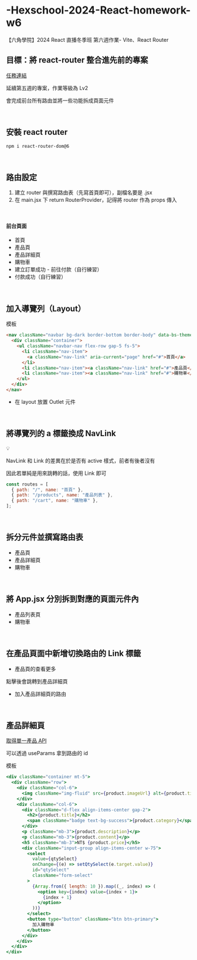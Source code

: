 # -Hexschool-2024-React-homework-w6

【六角學院】2024 React 直播冬季班 第六週作業- Vite、React Router

## 目標：將 react-router 整合進先前的專案

[任務連結](https://rpg.hexschool.com/#/tasks/12062543649528575017)

延續第五週的專案，作業等級為 Lv2

會完成前台所有路由並將一些功能拆成頁面元件

<br>

## 安裝 react router

```bash
npm i react-router-dom@6
```

<br>

## 路由設定

1. 建立 router 與撰寫路由表（先寫首頁即可），副檔名要是 .jsx
2. 在 main.jsx 下 return RouterProvider，記得將 router 作為 props 傳入

<br>

#### 前台頁面

- 首頁
- 產品頁
- 產品詳細頁
- 購物車
- 建立訂單成功 - 前往付款（自行練習）
- 付款成功（自行練習）

<br>

## 加入導覽列（Layout）

模板

```html
<nav className="navbar bg-dark border-bottom border-body" data-bs-theme="dark">
  <div className="container">
    <ul className="navbar-nav flex-row gap-5 fs-5">
      <li className="nav-item">
        <a className="nav-link" aria-current="page" href="#">首頁</a>
      </li>
      <li className="nav-item"><a className="nav-link" href="#">產品頁</a></li>
      <li className="nav-item"><a className="nav-link" href="#">購物車</a></li>
    </ul>
  </div>
</nav>
```

- 在 layout 放置 Outlet 元件

<br>

## 將導覽列的 a 標籤換成 NavLink

<aside>
💡

NavLink 和 Link 的差異在於是否有 active 樣式，前者有後者沒有

因此若單純是用來跳轉的話，使用 Link 即可

</aside>

```jsx
const routes = [
  { path: "/", name: "首頁" },
  { path: "/products", name: "產品列表" },
  { path: "/cart", name: "購物車" },
];
```

<br>

## 拆分元件並撰寫路由表

- 產品頁
- 產品詳細頁
- 購物車

<br>

## 將 App.jsx 分別拆到對應的頁面元件內

- 產品列表頁
- 購物車

<br>

## 在產品頁面中新增切換路由的 Link 標籤

- 產品頁的查看更多

點擊後會跳轉到產品詳細頁

- 加入產品詳細頁的路由

<br>

## 產品詳細頁

[取得單一產品 API](<https://hexschool.github.io/ec-courses-api-swaggerDoc/#/%E5%AE%A2%E6%88%B6%E8%B3%BC%E7%89%A9%20-%20%E7%94%A2%E5%93%81%20(Products)/get_v2_api__api_path__product__id_>)

可以透過 useParams 拿到路由的 id

模板

```jsx
<div className="container mt-5">
  <div className="row">
    <div className="col-6">
      <img className="img-fluid" src={product.imageUrl} alt={product.title} />
    </div>
    <div className="col-6">
      <div className="d-flex align-items-center gap-2">
        <h2>{product.title}</h2>
        <span className="badge text-bg-success">{product.category}</span>
      </div>
      <p className="mb-3">{product.description}</p>
      <p className="mb-3">{product.content}</p>
      <h5 className="mb-3">NT$ {product.price}</h5>
      <div className="input-group align-items-center w-75">
        <select
          value={qtySelect}
          onChange={(e) => setQtySelect(e.target.value)}
          id="qtySelect"
          className="form-select"
        >
          {Array.from({ length: 10 }).map((_, index) => (
            <option key={index} value={index + 1}>
              {index + 1}
            </option>
          ))}
        </select>
        <button type="button" className="btn btn-primary">
          加入購物車
        </button>
      </div>
    </div>
  </div>
</div>
```
